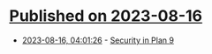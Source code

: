 # [Published on 2023-08-16](index.md)

* [2023-08-16, 04:01:26](https://lobste.rs/s/mdpbje/security_plan_9) - [Security in Plan 9](https://doc.cat-v.org/plan_9/4th_edition/papers/auth)
